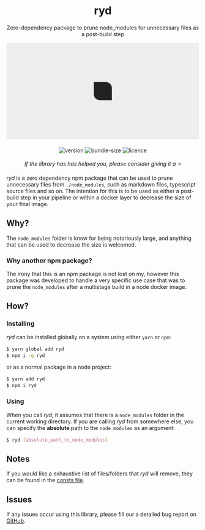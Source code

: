 <div align="center">
  <h1>ryd</h1>
  <p>Zero-dependency package to prune node_modules for unnecessary files as a post-build step</p>
  <img src="cover.png"/>
  <br />
  <br />
  <img alt="version" src="https://flat.badgen.net/npm/v/ryd" />
  <img alt="bundle-size" src="https://flat.badgen.net/bundlephobia/min/ryd?color=cyan" />
  <img alt="licence" src="https://flat.badgen.net/npm/license/ryd" />
  <br />
  <br />
  <i>If the library has has helped you, please consider giving it a ⭐️</i>
</div>

_ryd_ is a zero dependency npm package that can be used to prune unnecessary files from `./node_modules`, such as markdown files, typescript source files and so on. The intention for this is to be used as either a post-build step in your pipeline or within a docker layer to decrease the size of your final image.

## Why?

The `node_modules` folder is know for being notoriously large, and anything that can be used to decrease the size is welcomed.

### Why another npm package?

The irony that this is an npm package is not lost on my, however this package was developed to handle a very specific use case that was to prune the `node_modules` after a multistage build in a node docker image.

## How?

### Installing

_ryd_ can be installed globally on a system using either `yarn` or `npm`:

```sh
$ yarn global add ryd
$ npm i -g ryd
```

or as a normal package in a node project:

```sh
$ yarn add ryd
$ npm i ryd
```

### Using

When you call _ryd_, it assumes that there is a `node_modules` folder in the current working directory. If you are calling _ryd_ from somewhere else, you can specify the **absolute** path to the `node_modules` as an argument:

```sh
$ ryd [absolute_path_to_node_modules]
```

## Notes

If you would like a exhaustive list of files/folders that _ryd_ will remove, they can be found in the [consts file](./app/consts.ts).

## Issues

If any issues occur using this library, please fill our a detailed bug report on [GitHub](https://github.com/qruzz/ryd/issues).
